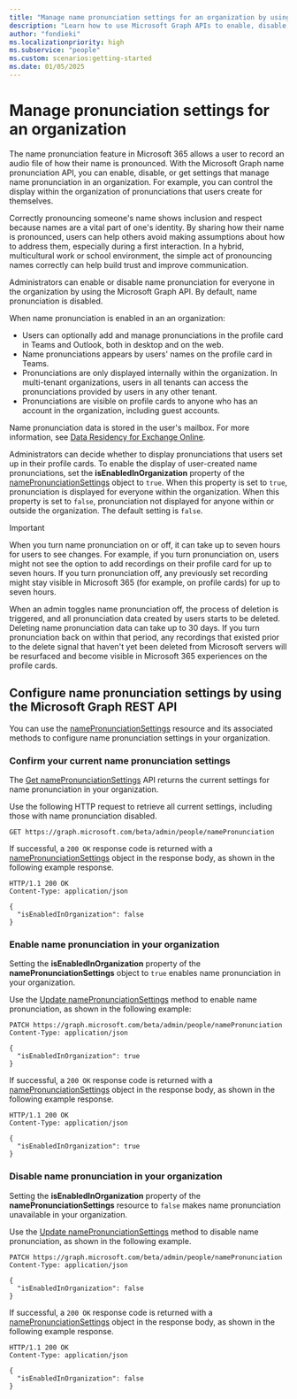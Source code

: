 ```yaml
---
title: "Manage name pronunciation settings for an organization by using the Microsoft Graph API"
description: "Learn how to use Microsoft Graph APIs to enable, disable, or get settings that manage name pronunciation in an organization."
author: "fondieki"
ms.localizationpriority: high
ms.subservice: "people"
ms.custom: scenarios:getting-started
ms.date: 01/05/2025
---
```


# Manage pronunciation settings for an organization

The name pronunciation feature in Microsoft 365 allows a user to record an audio file of how their name is pronounced. With the Microsoft Graph name pronunciation API, you can enable, disable, or get settings that manage name pronunciation in an organization. For example, you can control the display within the organization of pronunciations that users create for themselves. 

Correctly pronouncing someone's name shows inclusion and respect because names are a vital part of one's identity. By sharing how their name is pronounced, users can help others avoid making assumptions about how to address them, especially during a first interaction. In a hybrid, multicultural work or school environment, the simple act of pronouncing names correctly can help build trust and improve communication. 

Administrators can enable or disable name pronunciation for everyone in the organization by using the Microsoft Graph API. By default, name pronunciation is disabled. 

When name pronunciation is enabled in an an organization:

- Users can optionally add and manage pronunciations in the profile card in Teams and Outlook, both in desktop and on the web. 
- Name pronunciations appears by users' names on the profile card in Teams. 
- Pronunciations are only displayed internally within the organization. In multi-tenant organizations, users in all tenants can access the pronunciations provided by users in any other tenant. 
- Pronunciations are visible on profile cards to anyone who has an account in the organization, including guest accounts.

Name pronunciation data is stored in the user's mailbox. For more information, see [Data Residency for Exchange Online](/microsoft-365/enterprise/m365-dr-workload-exo?view=o365-worldwide#how-can-i-determine-customer-data-location&preserve-view=true).

Administrators can decide whether to display pronunciations that users set up in their profile cards. To enable the display of user-created name pronunciations, set the **isEnabledInOrganization** property of the [namePronunciationSettings](/graph/api/resources/namepronunciationsettings?view=graph-rest-beta&preserve-view=true) object to `true`. When this property is set to `true`, pronunciation is displayed for everyone within the organization. When this property is set to `false`, pronunciation not displayed for anyone within or outside the organization. The default setting is `false`.

> [!IMPORTANT]
> When you turn name pronunciation on or off, it can take up to seven hours for users to see changes. For example, if you turn pronunciation on, users might not see the option to add recordings on their profile card for up to seven hours. If you turn pronunciation off, any previously set recording might stay visible in Microsoft 365 (for example, on profile cards) for up to seven hours. 
>
> When an admin toggles name pronunciation off, the process of deletion is triggered, and all pronunciation data created by users starts to be deleted. Deleting name pronunciation data can take up to 30 days. If you turn pronunciation back on within that period, any recordings that existed prior to the delete signal that haven't yet been deleted from Microsoft servers will be resurfaced and become visible in Microsoft 365 experiences on the profile cards.

## Configure name pronunciation settings by using the Microsoft Graph REST API

You can use the [namePronunciationSettings](/graph/api/resources/namepronunciationsettings?view=graph-rest-beta&preserve-view=true) resource and its associated methods to configure name pronunciation settings in your organization.

### Confirm your current name pronunciation settings

The [Get namePronunciationSettings](/graph/api/namepronunciationsettings-get?view=graph-rest-beta&preserve-view=true) API returns the current settings for name pronunciation in your organization.

Use the following HTTP request to retrieve all current settings, including those with name pronunciation disabled.

``` http
GET https://graph.microsoft.com/beta/admin/people/namePronunciation
```

If successful, a `200 OK` response code is returned with a [namePronunciationSettings](/graph/api/namepronunciationsettings-get?view=graph-rest-beta&preserve-view=true) object in the response body, as shown in the following example response.

``` http
HTTP/1.1 200 OK
Content-Type: application/json

{
  "isEnabledInOrganization": false
}
```

### Enable name pronunciation in your organization

Setting the **isEnabledInOrganization** property of the **namePronunciationSettings** object to `true` enables name pronunciation in your organization.

Use the [Update namePronunciationSettings](/graph/api/namepronunciationsettings-update?view=graph-rest-beta&preserve-view=true) method to enable name pronunciation, as shown in the following example:

``` http
PATCH https://graph.microsoft.com/beta/admin/people/namePronunciation
Content-Type: application/json

{
  "isEnabledInOrganization": true
}
```

If successful, a `200 OK` response code is returned with a [namePronunciationSettings](/graph/api/resources/namepronunciationsettings?view=graph-rest-beta&preserve-view=true) object in the response body, as shown in the following example response.

``` http
HTTP/1.1 200 OK
Content-Type: application/json

{
  "isEnabledInOrganization": true
}
```

### Disable name pronunciation in your organization

Setting the **isEnabledInOrganization** property of the **namePronunciationSettings** resource to `false` makes name pronunciation unavailable in your organization.

Use the [Update namePronunciationSettings](/graph/api/namepronunciationsettings-update?view=graph-rest-beta&preserve-view=true) method to disable name pronunciation, as shown in the following example.

``` http
PATCH https://graph.microsoft.com/beta/admin/people/namePronunciation
Content-Type: application/json

{
  "isEnabledInOrganization": false
}
```

If successful, a `200 OK` response code is returned with a [namePronunciationSettings](/graph/api/resources/namepronunciationsettings?view=graph-rest-beta&preserve-view=true) object in the response body, as shown in the following example response.

``` http
HTTP/1.1 200 OK
Content-Type: application/json

{
  "isEnabledInOrganization": false
}
```
